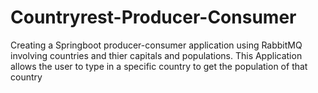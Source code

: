 # Countryrest-Producer-Consumer
 Creating a Springboot producer-consumer application using RabbitMQ involving countries and thier capitals and populations.  This Application allows the user to type in a specific country to get the population of that country
